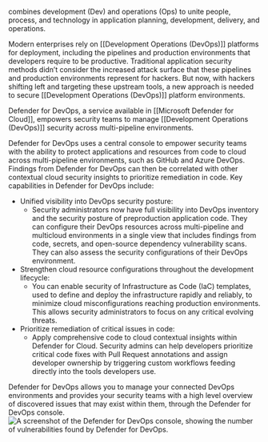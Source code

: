 combines development (Dev) and operations (Ops) to unite people, process, and technology in application planning, development, delivery, and operations.

Modern enterprises rely on [[Development Operations (DevOps)]] platforms for deployment, including the pipelines and production environments that developers require to be productive. Traditional application security methods didn’t consider the increased attack surface that these pipelines and production environments represent for hackers. But now, with hackers shifting left and targeting these upstream tools, a new approach is needed to secure [[Development Operations (DevOps)]] platform environments.

Defender for DevOps, a service available in [[Microsoft Defender for Cloud]], empowers security teams to manage [[Development Operations (DevOps)]] security across multi-pipeline environments.

Defender for DevOps uses a central console to empower security teams with the ability to protect applications and resources from code to cloud across multi-pipeline environments, such as GitHub and Azure DevOps. Findings from Defender for DevOps can then be correlated with other contextual cloud security insights to prioritize remediation in code. Key capabilities in Defender for DevOps include:

- Unified visibility into DevOps security posture: 
	- Security administrators now have full visibility into DevOps inventory and the security posture of preproduction application code. They can configure their DevOps resources across multi-pipeline and multicloud environments in a single view that includes findings from code, secrets, and open-source dependency vulnerability scans. They can also assess the security configurations of their DevOps environment.
- Strengthen cloud resource configurations throughout the development lifecycle: 
	- You can enable security of Infrastructure as Code (IaC) templates, used to define and deploy the infrastructure rapidly and reliably, to minimize cloud misconfigurations reaching production environments. This allows security administrators to focus on any critical evolving threats.
- Prioritize remediation of critical issues in code: 
	- Apply comprehensive code to cloud contextual insights within Defender for Cloud. Security admins can help developers prioritize critical code fixes with Pull Request annotations and assign developer ownership by triggering custom workflows feeding directly into the tools developers use.

Defender for DevOps allows you to manage your connected DevOps environments and provides your security teams with a high level overview of discovered issues that may exist within them, through the Defender for DevOps console.![A screenshot of the Defender for DevOps console, showing the number of vulnerabilities found by Defender for DevOps.](https://learn.microsoft.com/en-us/training/wwl-sci/describe-security-management-capabilities-of-azure/media/devops-metrics-inline.png)